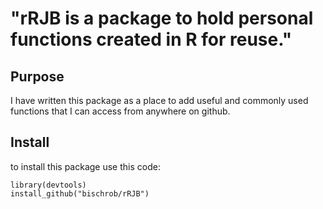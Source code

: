 
# "rRJB is a package to hold personal functions created in R for reuse."


## Purpose

I have written this package as a place to add useful and commonly
used functions that I can access from anywhere on github.

## Install
to install this package use this code:

``` {r install}
library(devtools)
install_github("bischrob/rRJB")
```
